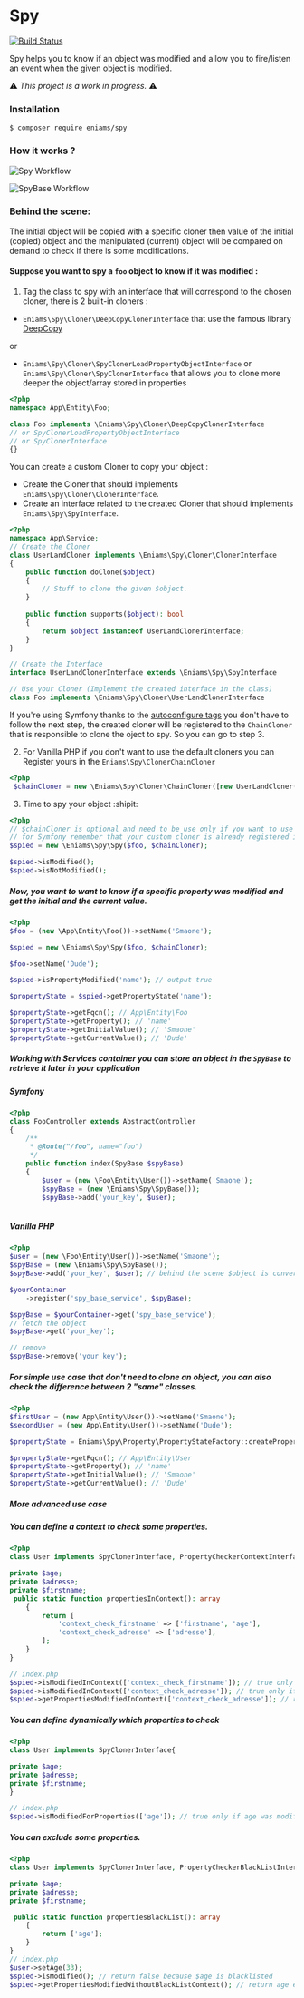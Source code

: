 # Spy

[![Build Status](https://travis-ci.com/ismail1432/spy.svg?branch=master)](https://travis-ci.org/ismail1432/spy)

Spy helps you to know if an object was modified and allow you to fire/listen an event when the given object is modified.  

⚠️ *This project is a work in progress.* ⚠️

### Installation

```ssh
$ composer require eniams/spy
```

### How it works ?

![Spy Workflow](/images/spy_workflow.jpg?raw=true)

![SpyBase Workflow](/images/spy_base_workflow.jpg?raw=true)

### Behind the scene:

The initial object will be copied with a specific cloner then value of the initial (copied) object and the manipulated (current) object will be compared on demand to check if there is some modifications.

#### Suppose you want to spy a `foo` object to know if it was modified :

1. Tag the class to spy with an interface that will correspond to the chosen cloner, there is 2 built-in cloners :
 -  `Eniams\Spy\Cloner\DeepCopyClonerInterface` that use the famous library [DeepCopy](https://github.com/myclabs/DeepCopy)

 or
 -  `Eniams\Spy\Cloner\SpyClonerLoadPropertyObjectInterface` or `Eniams\Spy\Cloner\SpyClonerInterface` that allows you to clone more deeper the object/array stored in properties

```php
<?php
namespace App\Entity\Foo;

class Foo implements \Eniams\Spy\Cloner\DeepCopyClonerInterface
// or SpyClonerLoadPropertyObjectInterface 
// or SpyClonerInterface
{}
```

You can create a custom Cloner to copy your object :
-   Create the Cloner that should implements `Eniams\Spy\Cloner\ClonerInterface`.
-   Create an interface related to the created Cloner that should implements `Eniams\Spy\SpyInterface`.

```php
<?php
namespace App\Service;
// Create the Cloner
class UserLandCloner implements \Eniams\Spy\Cloner\ClonerInterface
{
    public function doClone($object)
    {
        // Stuff to clone the given $object.
    }
    
    public function supports($object): bool
    {
        return $object instanceof UserLandClonerInterface;
    }   
}

// Create the Interface
interface UserLandClonerInterface extends \Eniams\Spy\SpyInterface

// Use your Cloner (Implement the created interface in the class) 
class Foo implements \Eniams\Spy\Cloner\UserLandClonerInterface

```

If you're using Symfony thanks to the [autoconfigure tags](https://symfony.com/doc/current/service_container/tags.html) you don't have to follow the next step, the created cloner will be 
registered to the `ChainCloner` that is responsible to clone the oject to spy.
So you can go to step 3.
 
2. For Vanilla PHP if you don't want to use the default cloners you can Register yours in the `Eniams\Spy\ClonerChainCloner`

```php
<?php
 $chainCloner = new \Eniams\Spy\Cloner\ChainCloner([new UserLandCloner()]);
```

3. Time to spy your object :shipit: 

```php
<?php
// $chainCloner is optional and need to be use only if you want to use a custom cloners,
// for Symfony remember that your custom cloner is already registered in the `ChainCloner $chainCloner` and it is a public service that can be retrieve from the container.
$spied = new \Eniams\Spy\Spy($foo, $chainCloner); 

$spied->isModified();
$spied->isNotModified();
```

##### Now, you want to want to know if a specific property was modified and get the initial and the current value.
```php
<?php
$foo = (new \App\Entity\Foo())->setName('Smaone');

$spied = new \Eniams\Spy\Spy($foo, $chainCloner);

$foo->setName('Dude');

$spied->isPropertyModified('name'); // output true

$propertyState = $spied->getPropertyState('name');

$propertyState->getFqcn(); // App\Entity\Foo
$propertyState->getProperty(); // 'name'
$propertyState->getInitialValue(); // 'Smaone'
$propertyState->getCurrentValue(); // 'Dude'
```

##### Working with Services container you can store an object in the `SpyBase` to retrieve it later in your application 

##### Symfony
```php
<?php
class FooController extends AbstractController
{
    /**
     * @Route("/foo", name="foo")
     */
    public function index(SpyBase $spyBase)
    {
        $user = (new \Foo\Entity\User())->setName('Smaone');
        $spyBase = (new \Eniams\Spy\SpyBase());
        $spyBase->add('your_key', $user);
        
```
##### Vanilla PHP
```php
<?php
$user = (new \Foo\Entity\User())->setName('Smaone');
$spyBase = (new \Eniams\Spy\SpyBase());
$spyBase->add('your_key', $user); // behind the scene $object is converted to a \Eniams\Spy\Spy object and the cloner class will be resolve by the interface implemented by the $object.

$yourContainer
    ->register('spy_base_service', $spyBase);

$spyBase = $yourContainer->get('spy_base_service');
// fetch the object
$spyBase->get('your_key');

// remove
$spyBase->remove('your_key');
```

##### For simple use case that don't need to clone an object, you can also check the difference between 2 "same" classes.
```php
<?php
$firstUser = (new App\Entity\User())->setName('Smaone');
$secondUser = (new App\Entity\User())->setName('Dude');

$propertyState = Eniams\Spy\Property\PropertyStateFactory::createPropertyState('name', $firstUser, $secondUser);

$propertyState->getFqcn(); // App\Entity\User
$propertyState->getProperty(); // 'name'
$propertyState->getInitialValue(); // 'Smaone'
$propertyState->getCurrentValue(); // 'Dude'
``` 

##### More advanced use case

##### You can define a context to check some properties.
```php
<?php
class User implements SpyClonerInterface, PropertyCheckerContextInterface {

private $age;
private $adresse;
private $firstname;
 public static function propertiesInContext(): array
    {
        return [
            'context_check_firstname' => ['firstname', 'age'],
            'context_check_adresse' => ['adresse'],
        ];
    }
}

// index.php
$spied->isModifiedInContext(['context_check_firstname']); // true only if 'firstname', 'age' were modified
$spied->isModifiedInContext(['context_check_adresse']); // true only if 'adresse' is modified
$spied->getPropertiesModifiedInContext(['context_check_adresse']); // return modified properties for context context_check_adresse
```

##### You can define dynamically which properties to check
```php
<?php
class User implements SpyClonerInterface{

private $age;
private $adresse;
private $firstname;
}

// index.php
$spied->isModifiedForProperties(['age']); // true only if age was modified
``` 

##### You can exclude some properties.

```php
<?php
class User implements SpyClonerInterface, PropertyCheckerBlackListInterface {

private $age;
private $adresse;
private $firstname;

 public static function propertiesBlackList(): array
    {
        return ['age'];
    }
}
// index.php
$user->setAge(33);
$spied->isModified(); // return false because $age is blacklisted
$spied->getPropertiesModifiedWithoutBlackListContext(); // return age even it's blacklisted

```
